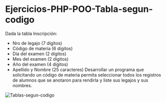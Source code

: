 # Ejercicios-PHP-POO-Tabla-segun-codigo

Dada la tabla Inscripción:

- Nro de legajo (7 dígitos)
- Código de materia (6 dígitos)
- Día del examen (2 dígitos)
- Mes del examen (2 dígitos)
- Año del examen (4 dígitos)
- Apellido y Nombre (25 caracteres)
Desarrollar un programa que solicitando un código de materia permita seleccionar
todos los registros de alumnos que se anotaron para rendirla y liste sus legajos y sus nombres.

![Tablas-segun-codigo](https://user-images.githubusercontent.com/85589346/218604461-25dc31d1-d4ce-4db3-8e1f-cab2e5730ab6.png)
